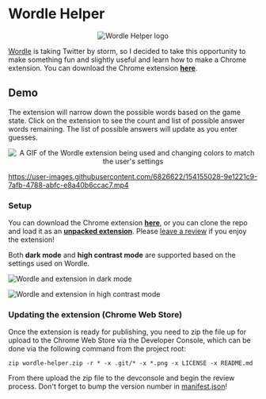 # Wordle Helper
<p align="center">
  <img src="./logo.png" alt="Wordle Helper logo">
</p>

[Wordle](https://www.nytimes.com/games/wordle/index.html) is taking Twitter by storm, so I decided to take this opportunity to make something fun and slightly useful and learn how to make a Chrome extension. You can download the Chrome extension **[here](https://chrome.google.com/webstore/detail/wordle-helper/lcoapaclmojlnbjipmpfibcjomncgdod)**.

## Demo
The extension will narrow down the possible words based on the game state. Click on the extension to see the count and list of possible answer words remaining. The list of possible answers will update as you enter guesses.
<p align="center">
  <img src="https://user-images.githubusercontent.com/6826622/207509813-c3d722d8-4274-4455-9bf2-47264a2639ff.gif" alt="A GIF of the Wordle extension being used and changing colors to match the user's settings">
</p>

https://user-images.githubusercontent.com/6826622/154155028-9e1221c9-7afb-4788-abfc-e8a40b6ccac7.mp4


### Setup
You can download the Chrome extension **[here](https://chrome.google.com/webstore/detail/wordle-helper/lcoapaclmojlnbjipmpfibcjomncgdod)**, or you can clone the repo and load it as an **[unpacked extension](https://developer.chrome.com/docs/extensions/mv3/getstarted/)**. Please [leave a review](https://chromewebstore.google.com/detail/wordle-helper/lcoapaclmojlnbjipmpfibcjomncgdod/reviews) if you enjoy the extension!

Both **dark mode** and **high contrast mode** are supported based on the settings used on Wordle.

![Wordle and extension in dark mode](https://github.com/user-attachments/assets/b50cfd06-f65a-408a-928b-4572ddda4de7)

![Wordle and extension in high contrast mode](https://user-images.githubusercontent.com/6826622/155425401-90599b33-e631-4fec-82a2-35240b7fd2ea.png)

### Updating the extension (Chrome Web Store)
Once the extension is ready for publishing, you need to zip the file up for upload to the Chrome Web Store via the Developer Console, which can be done via the following command from the project root:
```
zip wordle-helper.zip -r * -x .git/* -x *.png -x LICENSE -x README.md
```

From there upload the zip file to the devconsole and begin the review process. Don't forget to bump the version number in [manifest.json](manifest.json)!
